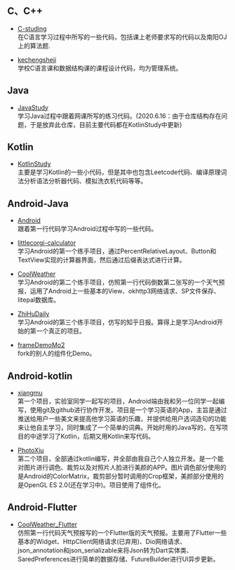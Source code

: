 ## C、C++
- [C-studing](https://github.com/a1203991686/C-studing)   
在C语言学习过程中所写的一些代码，包括课上老师要求写的代码以及南阳OJ上的算法题.
  
- [kechengsheji](https://github.com/a1203991686/kechengsheji)   
学校C语言课和数据结构课的课程设计代码，均为管理系统。
  
## Java
- [JavaStudy](https://github.com/a1203991686/JavaStudy)   
学习Java过程中跟着网课所写的练习代码。(2020.6.16：由于仓库结构存在问题，于是放弃此仓库，目前主要代码都在KotlinStudy中更新)

## Kotlin
- [KotlinStudy](https://github.com/a1203991686/KotlinStudy)    
主要是学习Kotlin的一些小代码，但是其中也包含Leetcode代码、编译原理词法分析语法分析器代码、模拟洗衣机代码等等。

## Android-Java
- [Android](https://github.com/a1203991686/Android)   
跟着第一行代码学习Android过程中写的一些代码。

- [littlecorgi-calculator](https://github.com/a1203991686/littlecorgi-calculator)   
学习Android的第一个练手项目，通过PercentRelativeLayout、Button和TextView实现的计算器界面，然后通过后缀表达式进行计算。

- [CoolWeather](https://github.com/a1203991686/CoolWeather)   
学习Android的第二个练手项目，仿照第一行代码倒数第二张写的一个天气预报，运用了Android上一些基本的View、okhttp3网络请求、SP文件保存、litepal数据库。

- [ZhiHuDaily](https://github.com/a1203991686/ZhiHuDaily)   
学习Android的第三个练手项目，仿写的知乎日报。算得上是学习Android开始的第一个真正的项目。

- [frameDemoMo2](https://github.com/a1203991686/frameDemoMo2)    
fork的别人的组件化Demo。

## Android-kotlin
- [xiangmu](https://github.com/a1203991686/xiangmu)   
第一个项目，实验室同学一起写的项目，Android端由我和另一位同学一起编写，使用git及github进行协作开发。项目是一个学习英语的App，主旨是通过推送给用户一些美文来提高他学习英语的乐趣，并提供给用户选词造句的功能来让他自主学习，同时集成了一个简单的词典。开始时用的Java写的，在写项目的中途学习了Kotlin，后期又用Kotlin来写代码。

- [PhotoXiu](https://github.com/a1203991686/PhotoXiu)   
第二个项目，全部通过kotlin编写，并全部由我自己个人独立开发。是一个能对图片进行调色、裁剪以及对照片人脸进行美颜的APP。图片调色部分使用的是Android的ColorMatrix，裁剪部分暂时调用的Crop框架，美颜部分使用的是OpenGL ES 2.0(还在学习中)。项目使用了组件化。

## Android-Flutter
- [CoolWeather_Flutter](https://github.com/a1203991686/CoolWeather_Flutter)   
仿照第一行代码天气预报写的一个Flutter版的天气预报。主要用了Flutter一些基本的Widget、HttpClient网络请求(已弃用)、Dio网络请求、json_annotation和json_serializable来将Json转为Dart实体类、SaredPreferences进行简单的数据存储、FutureBuilder进行UI异步更新。
